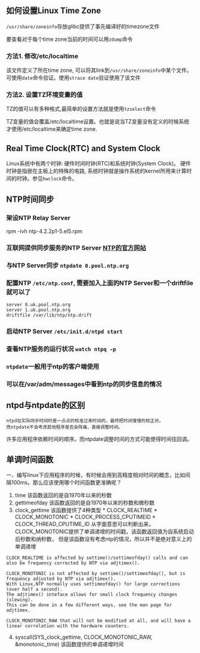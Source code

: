 ## 如何设置Linux Time Zone
`/usr/share/zoneinfo`存放glibc提供了事先编译好的timezone文件

要查看对于每个time zone当前的时间可以用`zdump`命令

### 方法1. 修改/etc/localtime
该文件定义了所在time zone, 可以将其link到`/usr/share/zoneinfo`中某个文件。 可使用`date`命令验证。使用`strace date`验证使用了该文件
### 方法2. 设置TZ环境变量的值
TZ的值可以有多种格式,最简单的设置方法就是使用`tzselect`命令

TZ变量的值会覆盖/etc/localtime设置。也就是说当TZ变量没有定义的时候系统才使用/etc/localtime来确定time zone.

## Real Time Clock(RTC) and System Clock
Linux系统中有两个时钟: 硬件时间时钟(RTC)和系统时钟(System Clock)。
硬件时钟是指嵌在主板上的特殊的电路, 系统时钟就是操作系统的kernel所用来计算时间的时钟。参见`hwclock`命令。


## NTP时间同步
### 架设NTP Relay Server
rpm -ivh ntp-4.2.2p1-5.el5.rpm
### 互联网提供同步服务的NTP Server [NTP的官方网站](http://www.pool.ntp.org)
### 与NTP Server同步 `ntpdate 0.pool.ntp.org`
### 配置NTP `/etc/ntp.conf`, 需要加入上面的NTP Server和一个driftfile就可以了
```
server 0.uk.pool.ntp.org
server 1.uk.pool.ntp.org
driftfile /var/lib/ntp/ntp.drift
```
### 启动NTP Server `/etc/init.d/ntpd start`
### 查看NTP服务的运行状况 `watch ntpq -p`
### `ntpdate`一般用于ntp的客户端使用
### 可以在/var/adm/messages中看到ntp的同步信息的情况

## ntpd与ntpdate的区别
```
ntpd在实际同步时间时是一点点的校准过来时间的，最终把时间慢慢的校正对。
而ntpdate不会考虑其他程序是否会阵痛，直接调整时间。
```
许多应用程序依赖时间的顺序。而ntpdate调整时间的方式可能使得时间往回调。

## 单调时间函数
一、编写linux下应用程序的时候，有时候会用到高精度相对时间的概念，比如间隔100ms。那么应该使用哪个时间函数更准确呢？
   1. time
        该函数返回的是自1970年以来的秒数
   2. gettimeofday
        该函数返回的是自1970年以来的秒数和微秒数
   3. clock_gettime
        该函数提供了4种类型
           * CLOCK_REALTIME
           * CLOCK_MONOTONIC
           * CLOCK_PROCESS_CPUTIMEID
           * CLOCK_THREAD_CPUTIME_ID
        从字面意思可以判断出来，CLOCK_MONOTONIC提供了单调递增的时间戳，该函数返回值为自系统启动后秒数和纳秒数，
        但是该函数没有考虑ntp的情况，所以并不是绝对意义上的单调递增
```
CLOCK_REALTIME is affected by settime()/settimeofday() calls and can also be frequency corrected by NTP via adjtimex().

CLOCK_MONOTONIC is not affected by settime()/settimeofday(), but is frequency adjusted by NTP via adjtimex().
With Linux,NTP normally uses settimeofday() for large corrections (over half a second).
The adjtimex() inteface allows for small clock frequency changes (slewing).
This can be done in a few different ways, see the man page for adjtimex.

CLOCK_MONOTONIC_RAW that will not be modified at all, and will have a linear correlation with the hardware counters.
```

   4. syscall(SYS_clock_gettime, CLOCK_MONOTONIC_RAW, &monotonic_time)
        该函数提供的单调递增时间
